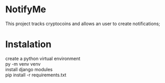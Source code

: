 # NotifyMe
This project tracks cryptocoins and allows an user to create notifications;

# Instalation
create a python virtual environment
<br>
py -m venv venv
<br>
install django modules
<br>
pip install -r requirements.txt
